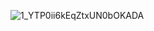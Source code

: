 ![1_YTP0ii6kEqZtxUN0bOKADA](https://user-images.githubusercontent.com/85473689/150706832-d20e3b95-38bc-466b-9634-6f45815675ee.png)
